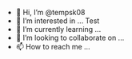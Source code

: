 - 👋 Hi, I’m @tempsk08
- 👀 I’m interested in ... Test
- 🌱 I’m currently learning ...
- 💞️ I’m looking to collaborate on ...
- 📫 How to reach me ...

<!---
tempsk08/tempsk08 is a ✨ special ✨ repository because its `README.md` (this file) appears on your GitHub profile.
You can click the Preview link to take a look at your changes.
--->
